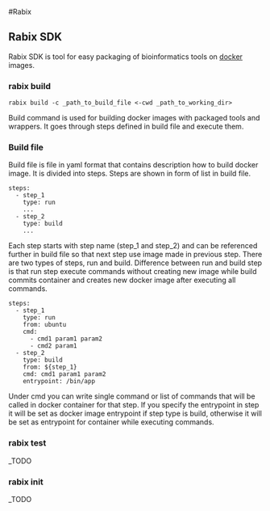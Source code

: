 #Rabix

## Rabix SDK

Rabix SDK is tool for easy packaging of bioinformatics tools on [docker](http://docker.com) 
images.

### rabix build

```
rabix build -c _path_to_build_file <-cwd _path_to_working_dir>
```

Build command is used for building docker images with packaged tools and wrappers.
It goes through steps defined in build file and execute them.

### Build file

Build file is file in yaml format that contains description how to build docker image. 
It is divided into steps. Steps are shown in form of list in build file.

```
steps:
  - step_1
    type: run
    ...
  - step_2
    type: build
    ...
```

Each step starts with step name (step_1 and step_2) and can be referenced further in 
build file so that next step use image made in previous step. There are two types of 
steps, run and build. Difference between run and build step is that run step execute 
commands without creating new image while build commits container and creates new docker 
image after executing all commands.

```
steps:
  - step_1
    type: run
    from: ubuntu
    cmd:
      - cmd1 param1 param2
      - cmd2 param1  
  - step_2
    type: build
    from: ${step_1}
    cmd: cmd1 param1 param2
    entrypoint: /bin/app
```
    
Under cmd you can write single command or list of commands that will be called in docker 
container for that step. If you specify the entrypoint in step it will be set as docker 
image entrypoint if step type is build, otherwise it will be set as entrypoint for container 
while executing commands.


### rabix test
_TODO


### rabix init
_TODO